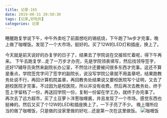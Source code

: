 ```yaml
---
title: 记录-165
date: 2019-08-31 20:50:30
tags: [记录,好吃的]
categories: 记录
---
```

睡醒跑复学说下午，中午外卖吃了前面想吃的锡纸烧，下午跑了1w步才完事，晚上做了咖喱饭。发现了一个大市场，挺好的。买了12W的LED灯和插座，换上了。

今天就是前天说好的办复学的日子了，结果去了学院说在交接班忙着呢，得下午再来。
下午去跑复学...走了一万步才办完，先是学院领表填写，然后找领导签字，还好17辅导员突然来副院长办公室，不然估计还要被问很多东西才完事。这还不算是重点，学院签完字问了签字的副院长，说没写学院公章就不用盖章吧，结果跑教务处说不行，再回计算机院盖章，再回教务处结果说又要校医院写个证明，又去了趟校医院才完事，不过因为是校医院，所以并没有收费。然后再次去教务处，终于签上字留档了一份，再送回学院一份，复制一份留在学工办，就终于办完事了。
再次去了远方超市，买了土豆萝卜洋葱咖喱酱，并且发现了一个市场，感觉东西也挺棒的。然后又买了个12W的LED和插座换上了，一下子亮了不少。
晚上理所应当的做了咖喱饭，只是做的没家里做的好吃...还是第一次在这里做饭。
![咖喱饭](/img/记录165-1.jpg)